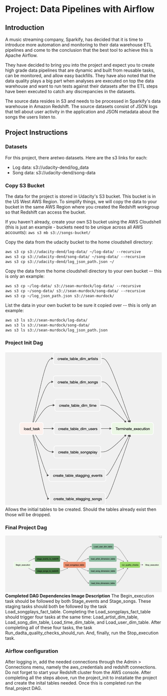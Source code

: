  # Project: Data Pipelines with Airflow

 ## Introduction
 A music streaming company, Sparkify, has decided that it is time to introduce more automation and monitoring to their data warehouse ETL pipelines and come to the conclusion that the best tool to achieve this is Apache Airflow.

They have decided to bring you into the project and expect you to create high grade data pipelines that are dynamic and built from reusable tasks, can be monitored, and allow easy backfills. They have also noted that the data quality plays a big part when analyses are executed on top the data warehouse and want to run tests against their datasets after the ETL steps have been executed to catch any discrepancies in the datasets.

The source data resides in S3 and needs to be processed in Sparkify's data warehouse in Amazon Redshift. The source datasets consist of JSON logs that tell about user activity in the application and JSON metadata about the songs the users listen to.



## Project Instructions

### Datasets
For this project, there aretwo datasets. Here are the s3 links for each:
* Log data: s3://udacity-dend/log_data
* Song data: s3://udacity-dend/song-data

### Copy S3 Bucket
The data for the project is stored in Udacity's S3 bucket. This bucket is in the US West AWS Region. To simplify things, we will copy the data to your bucket in the same AWS Region where you created the Redshift workgroup so that Redshift can access the bucket.

If you haven't already, create your own S3 bucket using the AWS Cloudshell (this is just an example - buckets need to be unique across all AWS accounts): `aws s3 mb s3://songs-bucket/`

Copy the data from the udacity bucket to the home cloudshell directory:
```
aws s3 cp s3://udacity-dend/log-data/ ~/log-data/ --recursive
aws s3 cp s3://udacity-dend/song-data/ ~/song-data/ --recursive
aws s3 cp s3://udacity-dend/log_json_path.json ~/
```
Copy the data from the home cloudshell directory to your own bucket -- this is only an example:
```
aws s3 cp ~/log-data/ s3://sean-murdock/log-data/ --recursive
aws s3 cp ~/song-data/ s3://sean-murdock/song-data/ --recursive
aws s3 cp ~/log_json_path.json s3://sean-murdock/
```
List the data in your own bucket to be sure it copied over -- this is only an example:
```
aws s3 ls s3://sean-murdock/log-data/
aws s3 ls s3://sean-murdock/song-data/
aws s3 ls s3://sean-murdock/log_json_path.json
```

### Project Init Dag
![Project INIT DAG workflow](/Data%20Pipelines%20with%20Airflow/airflow/dags/project/assets/project_init_dag.png)
Allows the initial tables to be created. Should the tables already exist then those will be dropped.

### Final Project Dag
![Final Project DAG workflow](/Data%20Pipelines%20with%20Airflow/airflow/dags/project/assets/final_project_dag.png)
**Completed DAG Dependencies Image Description**
The Begin_execution task should be followed by both Stage_events and Stage_songs. These staging tasks should both be followed by the task Load_songplays_fact_table. Completing the Load_songplays_fact_table should trigger four tasks at the same time: Load_artist_dim_table, Load_song_dim_table, Load_time_dim_table, and Load_user_dim_table. After completing all of these four tasks, the task Run_dadta_quality_checks_should_run. And, finally, run the Stop_execution task.


### Airflow configuration
After logging in, add the needed connections through the Admin > Connections menu, namely the aws_credentials and redshift connections.
Do not forget to start your Redshift cluster from the AWS console.
After completing all the steps above, run the project_init to instatiate the project and create the inital tables needed. Once this is completed run the final_project DAG.
